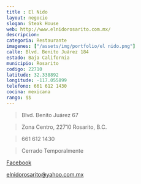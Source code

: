 ```yaml
---
title : El Nido 
layout: negocio
slogan: Steak House 
web: http://www.elnidorosarito.com.mx/
descripcion: 
categoria: Restaurante
imagenes: ["/assets/img/portfolio/el nido.png"]
calle: Blvd. Benito Juárez 184
estado: Baja California
municipio: Rosarito
codigo: 22710
latitude: 32.338892
longitude: -117.055899
telefono: 661 612 1430
cocina: mexicana
rango: $$
---
```


 >Blvd. Benito Juárez 67

 >Zona Centro, 22710 Rosarito, B.C.

 >661 612 1430

 >Cerrado Temporalmente

[Facebook](https://www.facebook.com/ElNidoSteakHouse)

<elnidorosarito@yahoo.com.mx>
